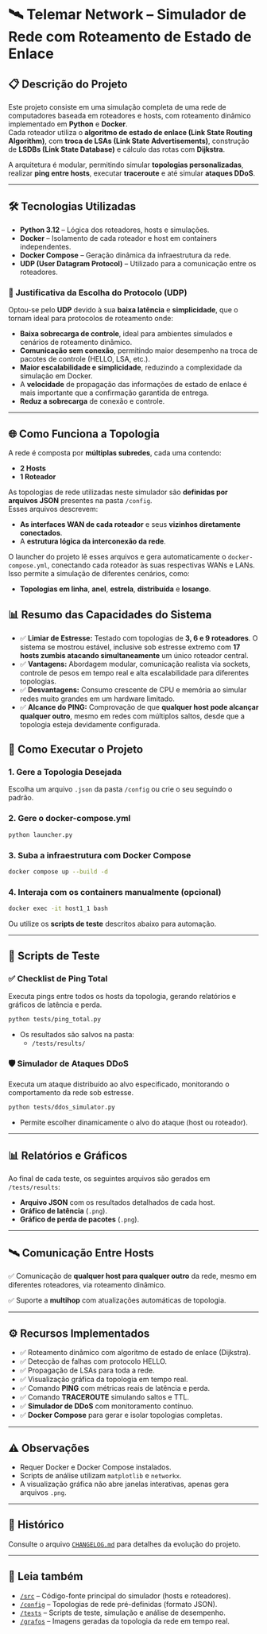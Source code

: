 # 🛰️ Telemar Network – Simulador de Rede com Roteamento de Estado de Enlace

## 📋 Descrição do Projeto

Este projeto consiste em uma simulação completa de uma rede de computadores baseada em roteadores e hosts, com roteamento dinâmico implementado em **Python** e **Docker**.  
Cada roteador utiliza o **algoritmo de estado de enlace (Link State Routing Algorithm)**, com **troca de LSAs (Link State Advertisements)**, construção de **LSDBs (Link State Database)** e cálculo das rotas com **Dijkstra**.

A arquitetura é modular, permitindo simular **topologias personalizadas**, realizar **ping entre hosts**, executar **traceroute** e até simular **ataques DDoS**.

---

## 🛠️ Tecnologias Utilizadas

- **Python 3.12** – Lógica dos roteadores, hosts e simulações.
- **Docker** – Isolamento de cada roteador e host em containers independentes.
- **Docker Compose** – Geração dinâmica da infraestrutura da rede.
- **UDP (User Datagram Protocol)** – Utilizado para a comunicação entre os roteadores.

### 🎯 Justificativa da Escolha do Protocolo (UDP)

Optou-se pelo **UDP** devido à sua **baixa latência** e **simplicidade**, que o tornam ideal para protocolos de roteamento onde:
- **Baixa sobrecarga de controle**, ideal para ambientes simulados e cenários de roteamento dinâmico.
- **Comunicação sem conexão**, permitindo maior desempenho na troca de pacotes de controle (HELLO, LSA, etc.).
- **Maior escalabilidade e simplicidade**, reduzindo a complexidade da simulação em Docker.
- A **velocidade** de propagação das informações de estado de enlace é mais importante que a confirmação garantida de entrega.
- **Reduz a sobrecarga** de conexão e controle.


---

## 🌐 Como Funciona a Topologia

A rede é composta por **múltiplas subredes**, cada uma contendo:
- **2 Hosts**
- **1 Roteador**

As topologias de rede utilizadas neste simulador são **definidas por arquivos JSON** presentes na pasta `/config`.  
Esses arquivos descrevem:

- **As interfaces WAN de cada roteador** e seus **vizinhos diretamente conectados**.
- A **estrutura lógica da interconexão da rede**.

O launcher do projeto lê esses arquivos e gera automaticamente o `docker-compose.yml`, conectando cada roteador às suas respectivas WANs e LANs.  
Isso permite a simulação de diferentes cenários, como:

- **Topologias em linha**, **anel**, **estrela**, **distribuída** e **losango**.

## 📊 Resumo das Capacidades do Sistema

- ✅ **Limiar de Estresse:** Testado com topologias de **3, 6 e 9 roteadores**. O sistema se mostrou estável, inclusive sob estresse extremo com **17 hosts zumbis atacando simultaneamente** um único roteador central.
- ✅ **Vantagens:** Abordagem modular, comunicação realista via sockets, controle de pesos em tempo real e alta escalabilidade para diferentes topologias.
- ✅ **Desvantagens:** Consumo crescente de CPU e memória ao simular redes muito grandes em um hardware limitado.
- ✅ **Alcance do PING:** Comprovação de que **qualquer host pode alcançar qualquer outro**, mesmo em redes com múltiplos saltos, desde que a topologia esteja devidamente configurada.


## 🚀 Como Executar o Projeto

### 1. Gere a Topologia Desejada
Escolha um arquivo `.json` da pasta `/config` ou crie o seu seguindo o padrão.

### 2. Gere o docker-compose.yml
```bash
python launcher.py
```

### 3. Suba a infraestrutura com Docker Compose
```bash
docker compose up --build -d
```

### 4. Interaja com os containers manualmente (opcional)
```bash
docker exec -it host1_1 bash
```

Ou utilize os **scripts de teste** descritos abaixo para automação.

---

## 🧪 Scripts de Teste

### ✅ Checklist de Ping Total
Executa pings entre todos os hosts da topologia, gerando relatórios e gráficos de latência e perda.

```bash
python tests/ping_total.py
```

- Os resultados são salvos na pasta:
  - `/tests/results/`

### 🛡️ Simulador de Ataques DDoS
Executa um ataque distribuído ao alvo especificado, monitorando o comportamento da rede sob estresse.

```bash
python tests/ddos_simulator.py
```

- Permite escolher dinamicamente o alvo do ataque (host ou roteador).

---

## 📊 Relatórios e Gráficos

Ao final de cada teste, os seguintes arquivos são gerados em `/tests/results`:

- **Arquivo JSON** com os resultados detalhados de cada host.
- **Gráfico de latência** (`.png`).
- **Gráfico de perda de pacotes** (`.png`).

---

## 🛰️ Comunicação Entre Hosts

✅ Comunicação de **qualquer host para qualquer outro** da rede, mesmo em diferentes roteadores, via roteamento dinâmico.

✅ Suporte a **multihop** com atualizações automáticas de topologia.

---

## ⚙️ Recursos Implementados

- ✅ Roteamento dinâmico com algoritmo de estado de enlace (Dijkstra).
- ✅ Detecção de falhas com protocolo HELLO.
- ✅ Propagação de LSAs para toda a rede.
- ✅ Visualização gráfica da topologia em tempo real.
- ✅ Comando **PING** com métricas reais de latência e perda.
- ✅ Comando **TRACEROUTE** simulando saltos e TTL.
- ✅ **Simulador de DDoS** com monitoramento contínuo.
- ✅ **Docker Compose** para gerar e isolar topologias completas.

---

## ⚠️ Observações

- Requer Docker e Docker Compose instalados.
- Scripts de análise utilizam `matplotlib` e `networkx`.
- A visualização gráfica não abre janelas interativas, apenas gera arquivos `.png`.

---

## 📝 Histórico
Consulte o arquivo [`CHANGELOG.md`](CHANGELOG.md) para detalhes da evolução do projeto.

---

## 📂 Leia também

- [`/src`](./src) – Código-fonte principal do simulador (hosts e roteadores).
- [`/config`](./config) – Topologias de rede pré-definidas (formato JSON).
- [`/tests`](./tests) – Scripts de teste, simulação e análise de desempenho.
- [`/grafos`](./grafos) – Imagens geradas da topologia da rede em tempo real.
